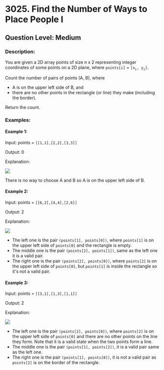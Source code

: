# 3025. Find the Number of Ways to Place People I
## Question Level: Medium
### Description:
You are given a 2D array points of size n x 2 representing integer coordinates of some points on a 2D plane, where `points[i]` = `[x`<sub>`i`</sub>`, y`<sub>`i`</sub>`]`.

Count the number of pairs of points (A, B), where
- A is on the upper left side of B, and
- there are no other points in the rectangle (or line) they make (including the border).

Return the count.

### Examples:
#### Example 1:

Input: points = `[[1,1],[2,2],[3,3]]`

Output: 0

Explanation:

<img src="https://assets.leetcode.com/uploads/2024/01/04/example1alicebob.png"><br>

There is no way to choose A and B so A is on the upper left side of B.

#### Example 2:

Input: points = `[[6,2],[4,4],[2,6]]`

Output: 2

Explanation:

<img src="https://assets.leetcode.com/uploads/2024/06/25/t2.jpg"><br>

- The left one is the pair `(points[1], points[0])`, where `points[1]` is on the upper left side of `points[0]` and the rectangle is empty.
- The middle one is the pair `(points[2], points[1])`, same as the left one it is a valid pair.
- The right one is the pair `(points[2], points[0])`, where `points[2]` is on the upper left side of `points[0]`, but `points[1]` is inside the rectangle so it's not a valid pair.
#### Example 3:

Input: points = `[[3,1],[1,3],[1,1]]`

Output: 2

Explanation:

<img src="https://assets.leetcode.com/uploads/2024/06/25/t3.jpg"><br>

- The left one is the pair `(points[2], points[0])`, where `points[2]` is on the upper left side of `points[0]` and there are no other points on the line they form. Note that it is a valid state when the two points form a line.
- The middle one is the pair `(points[1], points[2])`, it is a valid pair same as the left one.
- The right one is the pair `(points[1], points[0])`, it is not a valid pair as `points[2]` is on the border of the rectangle.